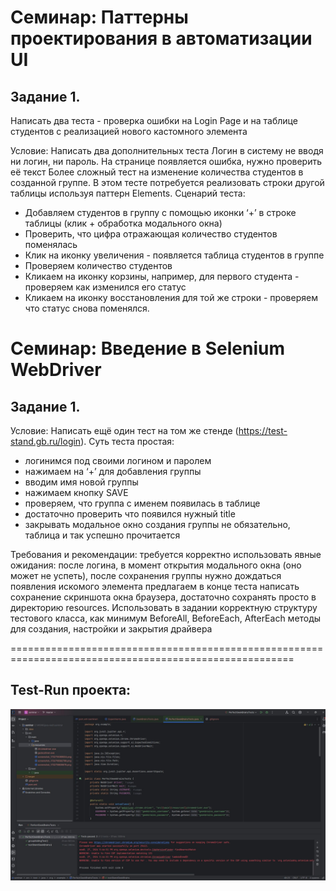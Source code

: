 # Семинар: Паттерны проектирования в автоматизации UI
## Задание 1.
Написать два теста - проверка ошибки на Login Page и на таблице студентов с реализацией
нового кастомного элемента

Условие:
Написать два дополнительных теста
Логин в систему не вводя ни логин, ни пароль. На странице появляется ошибка, нужно проверить её текст
Более сложный тест на изменение количества студентов в созданной группе. В этом тесте потребуется
реализовать строки другой таблицы используя паттерн Elements.
Сценарий теста:
- Добавляем студентов в группу с помощью иконки ‘+’ в строке таблицы (клик + обработка модального окна)
- Проверить, что цифра отражающая количество студентов поменялась
- Клик на иконку увеличения - появляется таблица студентов в группе
- Проверяем количество студентов
- Кликаем на иконку корзины, например, для первого студента - проверяем как изменился его статус
- Кликаем на иконку восстановления для той же строки - проверяем что статус снова поменялся.



# Семинар: Введение в Selenium WebDriver

## Задание 1.
Условие:
Написать ещё один тест на том же стенде (https://test-stand.gb.ru/login). Суть теста простая:
- логинимся под своими логином и паролем
- нажимаем на ‘+’ для добавления группы
- вводим имя новой группы
- нажимаем кнопку SAVE
- проверяем, что группа с именем появилась в таблице
- достаточно проверить что появился нужный title
- закрывать модальное окно создания группы не обязательно, таблица и так успешно прочитается

Требования и рекомендации:
требуется корректно использовать явные ожидания: после логина, в момент открытия модального окна
(оно может не успеть), после сохранения группы нужно дождаться появления искомого элемента предлагаем
в конце теста написать сохранение скриншота окна браузера, достаточно сохранять просто в директорию resources.
Использовать в задании корректную структуру тестового класса, как минимум BeforeAll, BeforeEach,
AfterEach методы для создания, настройки и закрытия драйвера

=======================================================================================================
## Test-Run проекта:
![](testrun.jpg)